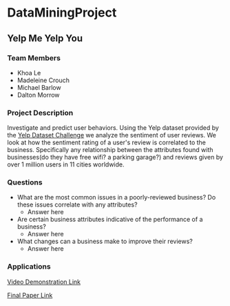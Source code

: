 # DataMiningProject

## Yelp Me Yelp You

### Team Members
* Khoa Le
* Madeleine Crouch 
* Michael Barlow
* Dalton Morrow

### Project Description
Investigate and predict user behaviors. Using the Yelp dataset provided by the [Yelp Dataset Challenge](https://www.yelp.com/dataset_challenge)
we analyze the sentiment of user reviews. We look at how the sentiment rating of a user's review is correlated to the business.
Specifically any relationship between the attributes found with businesses(do they have free wifi? a parking garage?) and reviews given by over 1 million users in 11 cities worldwide.

### Questions
* What are the most common issues in a poorly-reviewed business? Do these issues correlate with any attributes?
  * Answer here
* Are certain business attributes indicative of the performance of a business?
  * Answer here
* What changes can a business make to improve their reviews?
  * Answer here
  
### Applications

[Video Demonstration Link]()

[Final Paper Link]()

